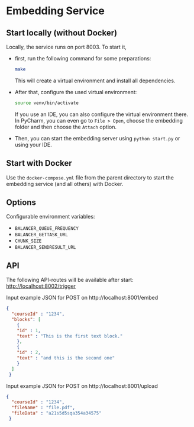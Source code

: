 # Embedding Service

## Start locally (without Docker)

Locally, the service runs on port 8003. To start it,

*   first, run the following command for some preparations:
    ```bash
    make
    ```
    This will create a virtual environment and install all dependencies.

*   After that, configure the used virtual environment:
    ```bash
    source venv/bin/activate
    ```
    If you use an IDE, you can also configure the virtual environment there.
    In PyCharm, you can even go to `File > Open`, choose the embedding folder
    and then choose the `Attach` option.

*   Then, you can start the embedding server using `python start.py` or using your IDE.

## Start with Docker

Use the `docker-compose.yml` file from the parent directory
to start the embedding service (and all others) with Docker.

## Options

Configurable environment variables:

*   `BALANCER_QUEUE_FREQUENCY`
*   `BALANCER_GETTASK_URL`
*   `CHUNK_SIZE`
*   `BALANCER_SENDRESULT_URL`

## API

The following API-routes will be available after start:
<http://localhost:8002/trigger>

Input example JSON for POST on http://localhost:8001/embed

```json
{
  "courseId" : "1234",
  "blocks": [
    {
    "id" : 1,
    "text" : "This is the first text block."
    },
    {
    "id" : 2,
    "text" : "and this is the second one"
    }
  ]
 }
```

Input example JSON for POST on http://localhost:8001/upload

```json
{
  "courseId" : "1234",
  "fileName" : "file.pdf",
  "fileData" : "a21s5d5sqa354a34575"
 }
```
